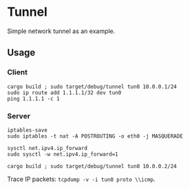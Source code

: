 # Tunnel

Simple network tunnel as an example.

## Usage

### Client

```shell
cargo build ; sudo target/debug/tunnel tun0 10.0.0.1/24
sudo ip route add 1.1.1.1/32 dev tun0
ping 1.1.1.1 -c 1
```

### Server

```shell
iptables-save
sudo iptables -t nat -A POSTROUTING -o eth0 -j MASQUERADE

sysctl net.ipv4.ip_forward
sudo sysctl -w net.ipv4.ip_forward=1

cargo build ; sudo target/debug/tunnel tun0 10.0.0.2/24
```

Trace IP packets: `tcpdump -v -i tun0 proto \\icmp`.
